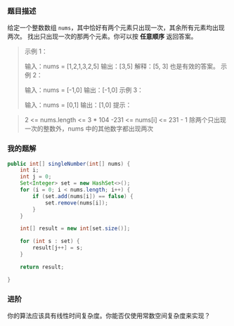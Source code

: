 ### 题目描述

给定一个整数数组 `nums`，其中恰好有两个元素只出现一次，其余所有元素均出现两次。 找出只出现一次的那两个元素。你可以按 **任意顺序** 返回答案。

>示例 1：
>
>输入：nums = [1,2,1,3,2,5]
>输出：[3,5]
>解释：[5, 3] 也是有效的答案。
>示例 2：
>
>输入：nums = [-1,0]
>输出：[-1,0]
>示例 3：
>
>输入：nums = [0,1]
>输出：[1,0]
>提示：



>2 <= nums.length <= 3 * 104
>-231 <= nums[i] <= 231 - 1
>除两个只出现一次的整数外，nums 中的其他数字都出现两次



### 我的题解

~~~ java
public int[] singleNumber(int[] nums) {
    int i;
    int j = 0;
    Set<Integer> set = new HashSet<>();
    for (i = 0; i < nums.length; i++) {
        if (set.add(nums[i]) == false) {
            set.remove(nums[i]);
        }
    }

    int[] result = new int[set.size()];

    for (int s : set) {
        result[j++] = s;
    }

    return result;

}
~~~



### 进阶

你的算法应该具有线性时间复杂度。你能否仅使用常数空间复杂度来实现？